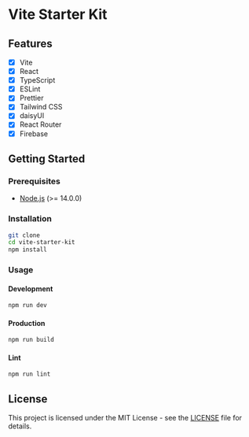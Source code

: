 # Vite Starter Kit
## Features
- [x] Vite
- [x] React
- [x] TypeScript
- [x] ESLint
- [x] Prettier
- [x] Tailwind CSS
- [x] daisyUI
- [x] React Router
- [x] Firebase

## Getting Started
### Prerequisites
- [Node.js](https://nodejs.org/en/) (>= 14.0.0)

### Installation

```bash
git clone
cd vite-starter-kit
npm install
```

### Usage
#### Development
```bash
npm run dev
```

#### Production
```bash
npm run build
```

#### Lint
```bash
npm run lint
```

## License
This project is licensed under the MIT License - see the [LICENSE](LICENSE) file for details.
```